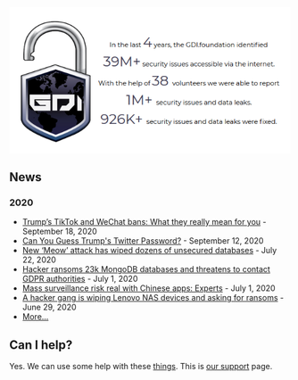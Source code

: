 <center><a href="https://docs.google.com/document/d/1_vFnx6LOT6rynk2m56MobS-meKHgTklm2iZJLR3vbZM/edit?usp=sharing"><img src="https://raw.githubusercontent.com/GDI-foundation/stats/master/header_2016-2019_results.PNG" alt="GDI.foundation" border="0" style="display: block; margin-left: auto; margin-right: auto;" /></a></center>

## News
### 2020

* [Trump’s TikTok and WeChat bans: What they really mean for you](https://www.latimes.com/business/technology/story/2020-09-18/trump-is-making-good-on-his-promise-to-ban-tiktok-and-wechat-what-does-that-mean-for-you) - September 18, 2020
* [Can You Guess Trump's Twitter Password?](https://www.forbes.com/sites/daveywinder/2020/09/12/can-you-guess-trumps-twitter-password-these-hackers-say-they-cracked-it-in-2016-report-yourefired/#2c57ac0921f9) - September 12, 2020
* [New ‘Meow’ attack has wiped dozens of unsecured databases](https://www.bleepingcomputer.com/news/security/new-meow-attack-has-wiped-dozens-of-unsecured-databases/) - July 22, 2020
* [Hacker ransoms 23k MongoDB databases and threatens to contact GDPR authorities](https://www.zdnet.com/article/hacker-ransoms-23k-mongodb-databases-and-threatens-to-contact-gdpr-authorities/) - July 1, 2020
* [Mass surveillance risk real with Chinese apps: Experts](https://www.hindustantimes.com/india-news/mass-surveillance-threat-real-with-chinese-apps-says-cybersecurity-experts/story-HphmVO6k2D8kiRMqoD4NgI.html/) - July 1, 2020
* [A hacker gang is wiping Lenovo NAS devices and asking for ransoms](https://www.zdnet.com/article/a-hacker-gang-is-wiping-lenovo-nas-devices-and-asking-for-ransoms/) - June 29, 2020
* [More...](/news/ "More news headlines")

## Can I help?
Yes. We can use some help with these [things](https://github.com/GDI-foundation/website/issues/). 
This is [our support](https://gdi.foundation/#/support/) page.

